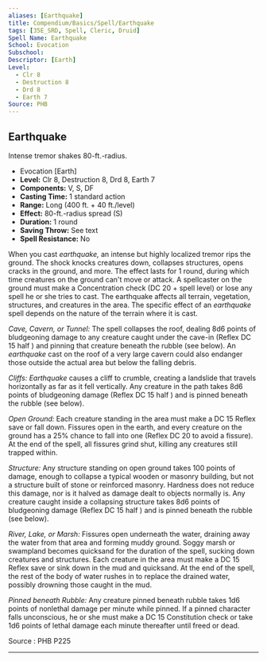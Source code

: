 ```yaml
---
aliases: [Earthquake]
title: Compendium/Basics/Spell/Earthquake
tags: [35E_SRD, Spell, Cleric, Druid]
Spell Name: Earthquake
School: Evocation
Subschool: 
Descriptor: [Earth]
Level:
  - Clr 8
  - Destruction 8
  - Drd 8
  - Earth 7
Source: PHB
---
```



## Earthquake

Intense tremor shakes 80-ft.-radius.

*   Evocation [Earth]
*   **Level:** Clr 8, Destruction 8, Drd 8, Earth 7
*   **Components:** V, S, DF
*   **Casting Time:** 1 standard action
*   **Range:** Long (400 ft. + 40 ft./level)
*   **Effect:** 80-ft.-radius spread (S)
*   **Duration:** 1 round
*   **Saving Throw:** See text
*   **Spell Resistance:** No

<p>When you cast <i>earthquake,</i> an intense but highly localized tremor rips the ground. The shock knocks creatures down, collapses structures, opens cracks in the ground, and more. The effect lasts for 1 round, during which time creatures on the ground can't move or attack. A spellcaster on the ground must make a Concentration check (DC 20 + spell level) or lose any spell he or she tries to cast. The earthquake affects all terrain, vegetation, structures, and creatures in the area. The specific effect of an <i>earthquake</i> spell depends on the nature of the terrain where it is cast.</p><p><i>Cave, Cavern, or Tunnel:</i> The spell collapses the roof, dealing 8d6 points of bludgeoning damage to any creature caught under the cave-in (Reflex DC 15 half ) and pinning that creature beneath the rubble (see below). An <i>earthquake</i> cast on the roof of a very large cavern could also endanger those outside the actual area but below the falling debris.</p><p><i>Cliffs: Earthquake</i> causes a cliff to crumble, creating a landslide that travels horizontally as far as it fell vertically. Any creature in the path takes 8d6 points of bludgeoning damage (Reflex DC 15 half ) and is pinned beneath the rubble (see below).</p><p><i>Open Ground:</i> Each creature standing in the area must make a DC 15 Reflex save or fall down. Fissures open in the earth, and every creature on the ground has a 25% chance to fall into one (Reflex DC 20 to avoid a fissure). At the end of the spell, all fissures grind shut, killing any creatures still trapped within.</p><p><i>Structure:</i> Any structure standing on open ground takes 100 points of damage, enough to collapse a typical wooden or masonry building, but not a structure built of stone or reinforced masonry. Hardness does not reduce this damage, nor is it halved as damage dealt to objects normally is. Any creature caught inside a collapsing structure takes 8d6 points of bludgeoning damage (Reflex DC 15 half ) and is pinned beneath the rubble (see below).</p><p><i>River, Lake, or Marsh:</i> Fissures open underneath the water, draining away the water from that area and forming muddy ground. Soggy marsh or swampland becomes quicksand for the duration of the spell, sucking down creatures and structures. Each creature in the area must make a DC 15 Reflex save or sink down in the mud and quicksand. At the end of the spell, the rest of the body of water rushes in to replace the drained water, possibly drowning those caught in the mud.</p><p><i>Pinned beneath Rubble:</i> Any creature pinned beneath rubble takes 1d6 points of nonlethal damage per minute while pinned. If a pinned character falls unconscious, he or she must make a DC 15 Constitution check or take 1d6 points of lethal damage each minute thereafter until freed or dead.</p>

Source : PHB P225

---
